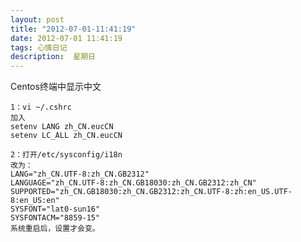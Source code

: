 ```yaml
---
layout: post
title: "2012-07-01-11:41:19"
date: 2012-07-01 11:41:19
tags: 心情日记
description:  星期日
---
```

Centos终端中显示中文 	

    1：vi ~/.cshrc
    加入
    setenv LANG zh_CN.eucCN
    setenv LC_ALL zh_CN.eucCN
     
    2：打开/etc/sysconfig/i18n
    改为：
    LANG="zh_CN.UTF-8:zh_CN.GB2312"
    LANGUAGE="zh_CN.UTF-8:zh_CN.GB18030:zh_CN.GB2312:zh_CN"
    SUPPORTED="zh_CN.GB18030:zh_CN.GB2312:zh_CN.UTF-8:zh:en_US.UTF-8:en_US:en"
    SYSFONT="lat0-sun16"
    SYSFONTACM="8859-15"
    系统重启后，设置才会变。
